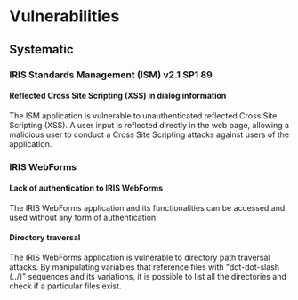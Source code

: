 # Vulnerabilities

## Systematic

### IRIS Standards Management (ISM) v2.1 SP1 89

#### Reflected Cross Site Scripting (XSS) in dialog information
The ISM application is vulnerable to unauthenticated reflected Cross Site Scripting (XSS). A user input is reflected directly in the web page, allowing a malicious user to conduct a Cross Site Scripting attacks against users of the application.

### IRIS WebForms

#### Lack of authentication to IRIS WebForms
The IRIS WebForms application and its functionalities can be accessed and used without any form of authentication.

#### Directory traversal
The IRIS WebForms application is vulnerable to directory path traversal attacks. By manipulating variables that reference files with "dot-dot-slash (../)" sequences and its variations, it is possible to list all the directories and check if a particular files exist.

